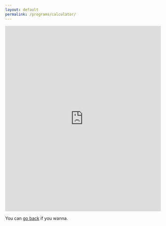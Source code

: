 ```yaml
---
layout: default
permalink: /programs/calculator/
---
```

<html> 
    <iframe src="https://trinket.io/embed/python/33f1358bed?outputOnly=true&runOption=run" width="100%" height="600" frameborder="0" marginwidth="0" marginheight="0" allowfullscreen></iframe>
    <p>You can <a href="/programs/">go back</a> if you wanna.</p>
</html> 
